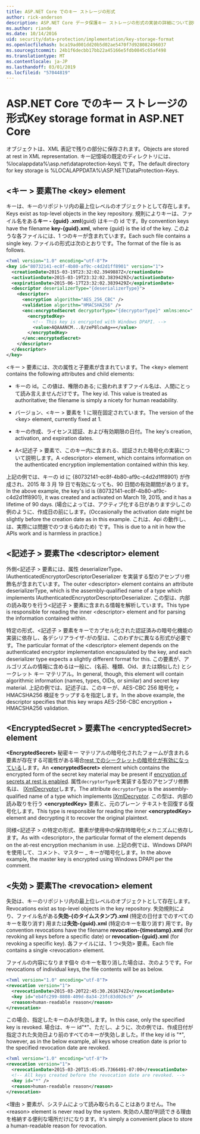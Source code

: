 ```yaml
---
title: ASP.NET Core でのキー ストレージの形式
author: rick-anderson
description: ASP.NET Core データ保護キー ストレージの形式の実装の詳細について説明します。
ms.author: riande
ms.date: 10/14/2016
uid: security/data-protection/implementation/key-storage-format
ms.openlocfilehash: bca19ad001dd20b5d02ae5470f7d928082496037
ms.sourcegitcommit: 24b1f6decbb17bb22a45166e5fdb0845c65af498
ms.translationtype: MT
ms.contentlocale: ja-JP
ms.lasthandoff: 03/01/2019
ms.locfileid: "57044819"
---
```

# <a name="key-storage-format-in-aspnet-core"></a><span data-ttu-id="cdc95-103">ASP.NET Core でのキー ストレージの形式</span><span class="sxs-lookup"><span data-stu-id="cdc95-103">Key storage format in ASP.NET Core</span></span>

<a name="data-protection-implementation-key-storage-format"></a>

<span data-ttu-id="cdc95-104">オブジェクトは、XML 表記で残りの部分に保存されます。</span><span class="sxs-lookup"><span data-stu-id="cdc95-104">Objects are stored at rest in XML representation.</span></span> <span data-ttu-id="cdc95-105">キー記憶域の既定のディレクトリには、%localappdata%\asp.net\dataprotection-keys\ です。</span><span class="sxs-lookup"><span data-stu-id="cdc95-105">The default directory for key storage is %LOCALAPPDATA%\ASP.NET\DataProtection-Keys\.</span></span>

## <a name="the-key-element"></a><span data-ttu-id="cdc95-106">\<キー > 要素</span><span class="sxs-lookup"><span data-stu-id="cdc95-106">The \<key> element</span></span>

<span data-ttu-id="cdc95-107">キーは、キーのリポジトリ内の最上位レベルのオブジェクトとして存在します。</span><span class="sxs-lookup"><span data-stu-id="cdc95-107">Keys exist as top-level objects in the key repository.</span></span> <span data-ttu-id="cdc95-108">規則によりキーは、ファイル名をある**キー - {guid} .xml**{guid} はキーの id です。</span><span class="sxs-lookup"><span data-stu-id="cdc95-108">By convention keys have the filename **key-{guid}.xml**, where {guid} is the id of the key.</span></span> <span data-ttu-id="cdc95-109">このような各ファイルには、1 つのキーが含まれています。</span><span class="sxs-lookup"><span data-stu-id="cdc95-109">Each such file contains a single key.</span></span> <span data-ttu-id="cdc95-110">ファイルの形式は次のとおりです。</span><span class="sxs-lookup"><span data-stu-id="cdc95-110">The format of the file is as follows.</span></span>

```xml
<?xml version="1.0" encoding="utf-8"?>
<key id="80732141-ec8f-4b80-af9c-c4d2d1ff8901" version="1">
  <creationDate>2015-03-19T23:32:02.3949887Z</creationDate>
  <activationDate>2015-03-19T23:32:02.3839429Z</activationDate>
  <expirationDate>2015-06-17T23:32:02.3839429Z</expirationDate>
  <descriptor deserializerType="{deserializerType}">
    <descriptor>
      <encryption algorithm="AES_256_CBC" />
      <validation algorithm="HMACSHA256" />
      <enc:encryptedSecret decryptorType="{decryptorType}" xmlns:enc="...">
        <encryptedKey>
          <!-- This key is encrypted with Windows DPAPI. -->
          <value>AQAAANCM...8/zeP8lcwAg==</value>
        </encryptedKey>
      </enc:encryptedSecret>
    </descriptor>
  </descriptor>
</key>
```

<span data-ttu-id="cdc95-111">\<キー > 要素には、次の属性と子要素が含まれています。</span><span class="sxs-lookup"><span data-stu-id="cdc95-111">The \<key> element contains the following attributes and child elements:</span></span>

* <span data-ttu-id="cdc95-112">キーの id。この値は、権限のある; に扱われますファイル名は、人間にとって読み言えませんだけです。</span><span class="sxs-lookup"><span data-stu-id="cdc95-112">The key id. This value is treated as authoritative; the filename is simply a nicety for human readability.</span></span>

* <span data-ttu-id="cdc95-113">バージョン、\<キー > 要素を 1 に現在固定されています。</span><span class="sxs-lookup"><span data-stu-id="cdc95-113">The version of the \<key> element, currently fixed at 1.</span></span>

* <span data-ttu-id="cdc95-114">キーの作成、ライセンス認証、および有効期限の日付。</span><span class="sxs-lookup"><span data-stu-id="cdc95-114">The key's creation, activation, and expiration dates.</span></span>

* <span data-ttu-id="cdc95-115">A\<記述子 > 要素で、このキー内に含まれる、認証された暗号化の実装について説明します。</span><span class="sxs-lookup"><span data-stu-id="cdc95-115">A \<descriptor> element, which contains information on the authenticated encryption implementation contained within this key.</span></span>

<span data-ttu-id="cdc95-116">上記の例では、キーの id に {80732141-ec8f-4b80-af9c-c4d2d1ff8901} が作成され、2015 年 3 月 19 日で有効になっても、90 日間の有効期間があります。</span><span class="sxs-lookup"><span data-stu-id="cdc95-116">In the above example, the key's id is {80732141-ec8f-4b80-af9c-c4d2d1ff8901}, it was created and activated on March 19, 2015, and it has a lifetime of 90 days.</span></span> <span data-ttu-id="cdc95-117">(場合によっては、アクティブ化する日があります少しこの例のように、作成日の前にします。</span><span class="sxs-lookup"><span data-stu-id="cdc95-117">(Occasionally the activation date might be slightly before the creation date as in this example.</span></span> <span data-ttu-id="cdc95-118">これは、Api の動作し、は、実際には問題でのつまらぬのため) です。</span><span class="sxs-lookup"><span data-stu-id="cdc95-118">This is due to a nit in how the APIs work and is harmless in practice.)</span></span>

## <a name="the-descriptor-element"></a><span data-ttu-id="cdc95-119">\<記述子 > 要素</span><span class="sxs-lookup"><span data-stu-id="cdc95-119">The \<descriptor> element</span></span>

<span data-ttu-id="cdc95-120">外側\<記述子 > 要素には、属性 deserializerType、IAuthenticatedEncryptorDescriptorDeserializer を実装する型のアセンブリ修飾名が含まれています。</span><span class="sxs-lookup"><span data-stu-id="cdc95-120">The outer \<descriptor> element contains an attribute deserializerType, which is the assembly-qualified name of a type which implements IAuthenticatedEncryptorDescriptorDeserializer.</span></span> <span data-ttu-id="cdc95-121">この型は、内部の読み取りを行う\<記述子 > 要素に含まれる情報を解析しています。</span><span class="sxs-lookup"><span data-stu-id="cdc95-121">This type is responsible for reading the inner \<descriptor> element and for parsing the information contained within.</span></span>

<span data-ttu-id="cdc95-122">特定の形式、\<記述子 > 要素をキーでカプセル化された認証済みの暗号化機能の実装に依存し、各デシリアライザ-がの型は、このわずかに異なる形式が必要です。</span><span class="sxs-lookup"><span data-stu-id="cdc95-122">The particular format of the \<descriptor> element depends on the authenticated encryptor implementation encapsulated by the key, and each deserializer type expects a slightly different format for this.</span></span> <span data-ttu-id="cdc95-123">この要素が、アルゴリズムの情報に含めるは一般に、(名前、種類、Oid、または類似した) とシークレット キー マテリアル。</span><span class="sxs-lookup"><span data-stu-id="cdc95-123">In general, though, this element will contain algorithmic information (names, types, OIDs, or similar) and secret key material.</span></span> <span data-ttu-id="cdc95-124">上記の例では、記述子は、このキーが、AES-CBC 256 暗号化 + HMACSHA256 検証をラップするを指定します。</span><span class="sxs-lookup"><span data-stu-id="cdc95-124">In the above example, the descriptor specifies that this key wraps AES-256-CBC encryption + HMACSHA256 validation.</span></span>

## <a name="the-encryptedsecret-element"></a><span data-ttu-id="cdc95-125">\<EncryptedSecret > 要素</span><span class="sxs-lookup"><span data-stu-id="cdc95-125">The \<encryptedSecret> element</span></span>

<span data-ttu-id="cdc95-126">**&lt;EncryptedSecret&gt;** 秘密キー マテリアルの暗号化されたフォームが含まれる要素が存在する可能性がある場合[rest でのシークレットの暗号化が有効になっている](xref:security/data-protection/implementation/key-encryption-at-rest)します。</span><span class="sxs-lookup"><span data-stu-id="cdc95-126">An **&lt;encryptedSecret&gt;** element which contains the encrypted form of the secret key material may be present if [encryption of secrets at rest is enabled](xref:security/data-protection/implementation/key-encryption-at-rest).</span></span> <span data-ttu-id="cdc95-127">属性`decryptorType`を実装する型のアセンブリ修飾名は、 [IXmlDecryptor](/dotnet/api/microsoft.aspnetcore.dataprotection.xmlencryption.ixmldecryptor)します。</span><span class="sxs-lookup"><span data-stu-id="cdc95-127">The attribute `decryptorType` is the assembly-qualified name of a type which implements [IXmlDecryptor](/dotnet/api/microsoft.aspnetcore.dataprotection.xmlencryption.ixmldecryptor).</span></span> <span data-ttu-id="cdc95-128">この型は、内部の読み取りを行う **&lt;encryptedKey&gt;** 要素と、元のプレーン テキストを回復する復号化します。</span><span class="sxs-lookup"><span data-stu-id="cdc95-128">This type is responsible for reading the inner **&lt;encryptedKey&gt;** element and decrypting it to recover the original plaintext.</span></span>

<span data-ttu-id="cdc95-129">同様\<記述子 > の特定の形式、<encryptedSecret>要素が使用中の保存時暗号化メカニズムに依存します。</span><span class="sxs-lookup"><span data-stu-id="cdc95-129">As with \<descriptor>, the particular format of the <encryptedSecret> element depends on the at-rest encryption mechanism in use.</span></span> <span data-ttu-id="cdc95-130">上記の例では、Windows DPAPI を使用して、コメント、マスター _ キーが暗号化します。</span><span class="sxs-lookup"><span data-stu-id="cdc95-130">In the above example, the master key is encrypted using Windows DPAPI per the comment.</span></span>

## <a name="the-revocation-element"></a><span data-ttu-id="cdc95-131">\<失効 > 要素</span><span class="sxs-lookup"><span data-stu-id="cdc95-131">The \<revocation> element</span></span>

<span data-ttu-id="cdc95-132">失効は、キーのリポジトリ内の最上位レベルのオブジェクトとして存在します。</span><span class="sxs-lookup"><span data-stu-id="cdc95-132">Revocations exist as top-level objects in the key repository.</span></span> <span data-ttu-id="cdc95-133">失効規則により、ファイル名がある**失効-{のタイムスタンプ}.xml** (特定の日付までのすべてのキーを取り消す) 用または**失効-{guid}.xml** (特定のキーを取り消す) 用です。</span><span class="sxs-lookup"><span data-stu-id="cdc95-133">By convention revocations have the filename **revocation-{timestamp}.xml** (for revoking all keys before a specific date) or **revocation-{guid}.xml** (for revoking a specific key).</span></span> <span data-ttu-id="cdc95-134">各ファイルには、1 つ\<失効> 要素。</span><span class="sxs-lookup"><span data-stu-id="cdc95-134">Each file contains a single \<revocation> element.</span></span>

<span data-ttu-id="cdc95-135">ファイルの内容になります個々 のキーを取り消した場合は、次のようです。</span><span class="sxs-lookup"><span data-stu-id="cdc95-135">For revocations of individual keys, the file contents will be as below.</span></span>

```xml
<?xml version="1.0" encoding="utf-8"?>
<revocation version="1">
  <revocationDate>2015-03-20T22:45:30.2616742Z</revocationDate>
  <key id="eb4fc299-8808-409d-8a34-23fc83d026c9" />
  <reason>human-readable reason</reason>
</revocation>
```

<span data-ttu-id="cdc95-136">この場合、指定したキーのみが失効します。</span><span class="sxs-lookup"><span data-stu-id="cdc95-136">In this case, only the specified key is revoked.</span></span> <span data-ttu-id="cdc95-137">場合は、キー id"\*"、ただし、ように、次の例では、作成日付が指定された失効日より前のすべてのキーが失効しました。</span><span class="sxs-lookup"><span data-stu-id="cdc95-137">If the key id is "\*", however, as in the below example, all keys whose creation date is prior to the specified revocation date are revoked.</span></span>

```xml
<?xml version="1.0" encoding="utf-8"?>
<revocation version="1">
  <revocationDate>2015-03-20T15:45:45.7366491-07:00</revocationDate>
  <!-- All keys created before the revocation date are revoked. -->
  <key id="*" />
  <reason>human-readable reason</reason>
</revocation>
```

<span data-ttu-id="cdc95-138">\<理由 > 要素が、システムによって読み取られることはありません。</span><span class="sxs-lookup"><span data-stu-id="cdc95-138">The \<reason> element is never read by the system.</span></span> <span data-ttu-id="cdc95-139">失効の人間が判読できる理由を格納する便利な場所だけになります。</span><span class="sxs-lookup"><span data-stu-id="cdc95-139">It's simply a convenient place to store a human-readable reason for revocation.</span></span>
